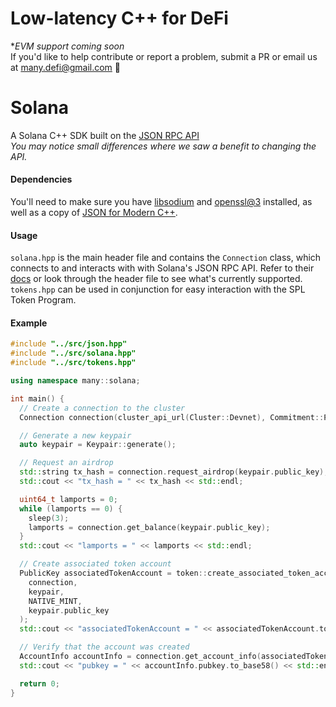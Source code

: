 # Low-latency C++ for DeFi
**EVM support coming soon*<br>
If you'd like to help contribute or report a problem, submit a PR or email us at [many.defi@gmail.com](mailto:many.defi@gmail.com) 🤘

# Solana
A Solana C++ SDK built on the [JSON RPC API](https://docs.solana.com/apps/jsonrpc-api)<br>
*You may notice small differences where we saw a benefit to changing the API.*

#### Dependencies
You'll need to make sure you have [libsodium](https://formulae.brew.sh/formula/libsodium#default) and [openssl@3](https://formulae.brew.sh/formula/openssl@3) installed, as well as a copy of [JSON for Modern C++](https://github.com/nlohmann/json).

#### Usage
`solana.hpp` is the main header file and contains the `Connection` class, which connects to and interacts with with Solana's JSON RPC API.
Refer to their [docs](https://docs.solana.com/apps/jsonrpc-api) or look through the header file to see what's currently supported.<br>
`tokens.hpp` can be used in conjunction for easy interaction with the SPL Token Program.

#### Example
```c++
#include "../src/json.hpp"
#include "../src/solana.hpp"
#include "../src/tokens.hpp"

using namespace many::solana;

int main() {
  // Create a connection to the cluster
  Connection connection(cluster_api_url(Cluster::Devnet), Commitment::Processed);

  // Generate a new keypair
  auto keypair = Keypair::generate();

  // Request an airdrop
  std::string tx_hash = connection.request_airdrop(keypair.public_key);
  std::cout << "tx_hash = " << tx_hash << std::endl;

  uint64_t lamports = 0;
  while (lamports == 0) {
    sleep(3);
    lamports = connection.get_balance(keypair.public_key);
  }
  std::cout << "lamports = " << lamports << std::endl;

  // Create associated token account
  PublicKey associatedTokenAccount = token::create_associated_token_account(
    connection,
    keypair,
    NATIVE_MINT,
    keypair.public_key
  );
  std::cout << "associatedTokenAccount = " << associatedTokenAccount.to_base58() << std::endl;

  // Verify that the account was created
  AccountInfo accountInfo = connection.get_account_info(associatedTokenAccount);
  std::cout << "pubkey = " << accountInfo.pubkey.to_base58() << std::endl;

  return 0;
}
```
